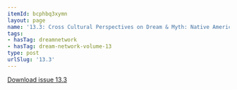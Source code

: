```yaml
---
itemId: bcphbq3xymn
layout: page
name: '13.3: Cross Cultural Perspectives on Dream & Myth: Native American Views'
tags:
- hasTag: dreamnetwork
- hasTag: dream-network-volume-13
type: post
urlSlug: '13.3'
---
```

<a href="../files/pdfs/Volume_13/13.3-Dream-Network_Volume-13_No-3.pdf" download="">Download issue 13.3</a>